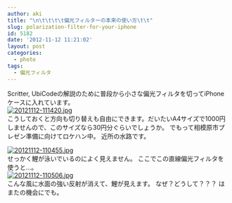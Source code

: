 ```yaml
---
author: aki
title: "\n\t\t\t\t偏光フィルターの本来の使い方\t\t"
slug: polarization-filter-for-your-iphone
id: 5182
date: '2012-11-12 11:21:02'
layout: post
categories:
  - photo
tags:
  - 偏光フィルタ
---
```


Scritter, UbiCodeの解説のために普段から小さな偏光フィルタを切ってiPhoneケースに入れています。  
[![20121112-111420.jpg](https://aki.shirai.as/wp-content/uploads/2012/11/20121112-111420.jpg)](https://aki.shirai.as/wp-content/uploads/2012/11/20121112-111420.jpg)  
こうしておくと方向も切り替えも自由にできます。だいたいA4サイズで1000円しませんので、このサイズなら30円分ぐらいでしょうか。 でもって相模原市プレゼン準備に向けてロケハン中。 近所の水路です。  

[![20121112-110455.jpg](https://aki.shirai.as/wp-content/uploads/2012/11/20121112-110455.jpg)](https://aki.shirai.as/wp-content/uploads/2012/11/20121112-110455.jpg)  
せっかく鯉が泳いでいるのによく見えません。 ここでこの直線偏光フィルタを使うと...。  
[![20121112-110506.jpg](https://aki.shirai.as/wp-content/uploads/2012/11/20121112-110506.jpg)](https://aki.shirai.as/wp-content/uploads/2012/11/20121112-110506.jpg)  
こんな風に水面の強い反射が消えて、鯉が見えます。 なぜ？どうして？？？ はまたの機会にでも。